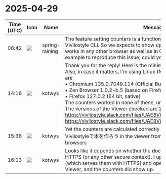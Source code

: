 # 2025-04-29

|Time (UTC)|Icon|Name|Message|
|---|---|---|---|
|06:42|![](https://secure.gravatar.com/avatar/1ac180f0868137292905c311b5fff781.jpg?s=72&d=https%3A%2F%2Fa.slack-edge.com%2Fdf10d%2Fimg%2Favatars%2Fava_0021-72.png)|spring-raining|The feature setting counters is a function of Vivliostyle Viewer, not Vivliostyle CLI. So we expects to show up well in Vivliostyle Viewer that works in any other browser as well as in CLI. If you can provide a small example to reproduce this issue, could you tell us to help you?|
|14:16|![](https://secure.gravatar.com/avatar/0e7ded57ff5036c87e52e2a7d37f4965.jpg?s=72&d=https%3A%2F%2Fa.slack-edge.com%2Fdf10d%2Fimg%2Favatars%2Fava_0017-72.png)|kotwys|Thank you for the reply! Here is the minimal example.<br>Also, in case it matters, I'm using Linux (NixOS), and the browsers I checked are<br>• Chromium 135.0.7049.114 (Official Build, 64 bit, Flatpak)<br>• Zen Browser 1.0.2-b.5 (based on Firefox 133.0.3, 64 bit, Flatpak)<br>• Firefox 127.0.2 (64 bit, native)<br>The counters worked in none of these, unfortunately.<br>The versions of the Viewer checked are 2.31.1 and 2.31.2<br>https://vivliostyle.slack.com/files/UAE8V83GA/F08PRDQHRJT/example.html<br>https://vivliostyle.slack.com/files/UAE8V83GA/F08Q93MGD35/style.css|
|15:38|![](https://secure.gravatar.com/avatar/0e7ded57ff5036c87e52e2a7d37f4965.jpg?s=72&d=https%3A%2F%2Fa.slack-edge.com%2Fdf10d%2Fimg%2Favatars%2Fava_0017-72.png)|kotwys|Yet the counters are calculated correctly when opening, for example, Vivliostyleで本を作ろう in the viewer from the official website in these browsers|
|16:13|![](https://secure.gravatar.com/avatar/0e7ded57ff5036c87e52e2a7d37f4965.jpg?s=72&d=https%3A%2F%2Fa.slack-edge.com%2Fdf10d%2Fimg%2Favatars%2Fava_0017-72.png)|kotwys|Looks like it depends on whether the document is loaded through HTTP or HTTPS (or any other secure context). I uploaded these files to GitHub Pages (which serves them with HTTPS) and opened through a local copy of Viewer, and the counters did show up.|
